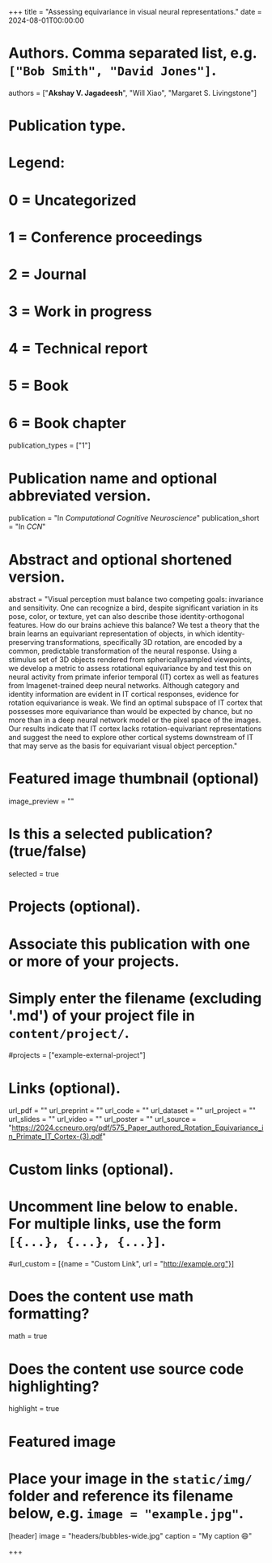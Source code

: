 +++
title = "Assessing equivariance in visual neural representations."
date = 2024-08-01T00:00:00

# Authors. Comma separated list, e.g. `["Bob Smith", "David Jones"]`.
authors = ["**Akshay V. Jagadeesh**", "Will Xiao", "Margaret S. Livingstone"]

# Publication type.
# Legend:
# 0 = Uncategorized
# 1 = Conference proceedings
# 2 = Journal
# 3 = Work in progress
# 4 = Technical report
# 5 = Book
# 6 = Book chapter
publication_types = ["1"]

# Publication name and optional abbreviated version.
publication = "In *Computational Cognitive Neuroscience*"
publication_short = "In *CCN*"

# Abstract and optional shortened version.
abstract = "Visual perception must balance two competing goals: invariance and sensitivity. One can recognize a bird, despite significant variation in its pose, color, or texture, yet can also describe those identity-orthogonal features. How do our brains achieve this balance? We test a theory that the brain learns an equivariant representation of objects, in which identity-preserving transformations, specifically 3D rotation, are encoded by a common, predictable transformation of the neural response. Using a stimulus set of 3D objects rendered from sphericallysampled viewpoints, we develop a metric to assess rotational equivariance by and test this on neural activity from primate inferior temporal (IT) cortex as well as features from Imagenet-trained deep neural networks. Although category and identity information are evident in IT cortical responses, evidence for rotation equivariance is weak. We find an optimal subspace of IT cortex that possesses more equivariance than would be expected by chance, but no more than in a deep neural network model or the pixel space of the images. Our results indicate that IT cortex lacks rotation-equivariant representations and suggest the need to explore other cortical systems downstream of IT that may serve as the basis for equivariant visual object perception."

# Featured image thumbnail (optional)
image_preview = ""

# Is this a selected publication? (true/false)
selected = true

# Projects (optional).
#   Associate this publication with one or more of your projects.
#   Simply enter the filename (excluding '.md') of your project file in `content/project/`.
#projects = ["example-external-project"]

# Links (optional).
url_pdf = ""
url_preprint = ""
url_code = ""
url_dataset = ""
url_project = ""
url_slides = ""
url_video = ""
url_poster = ""
url_source = "https://2024.ccneuro.org/pdf/575_Paper_authored_Rotation_Equivariance_in_Primate_IT_Cortex-(3).pdf"

# Custom links (optional).
#   Uncomment line below to enable. For multiple links, use the form `[{...}, {...}, {...}]`.
#url_custom = [{name = "Custom Link", url = "http://example.org"}]

# Does the content use math formatting?
math = true

# Does the content use source code highlighting?
highlight = true

# Featured image
# Place your image in the `static/img/` folder and reference its filename below, e.g. `image = "example.jpg"`.
[header]
image = "headers/bubbles-wide.jpg"
caption = "My caption :smile:"

+++

